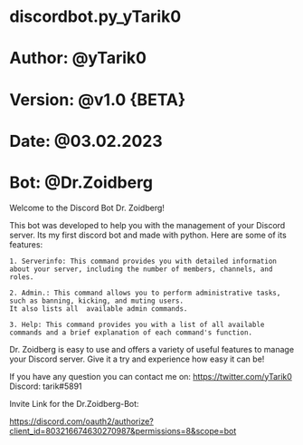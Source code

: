 # discordbot.py_yTarik0
# Author:  @yTarik0
# Version: @v1.0 {BETA}
# Date:    @03.02.2023
# Bot:     @Dr.Zoidberg


Welcome to the Discord Bot Dr. Zoidberg!

  This bot was developed to help you with the management of your Discord server. 
  Its my first discord bot and made with python. Here are some of its features:

    1. Serverinfo: This command provides you with detailed information about your server, including the number of members, channels, and roles.

    2. Admin.: This command allows you to perform administrative tasks, such as banning, kicking, and muting users.
    It also lists all  available admin commands.

    3. Help: This command provides you with a list of all available commands and a brief explanation of each command's function.

  Dr. Zoidberg is easy to use and offers a variety of useful features to manage your Discord server. Give it a try and experience how easy it can be!
  
  
  If you have any question you can contact me on:
  https://twitter.com/yTarik0
  Discord: tarik#5891
  



Invite Link for the Dr.Zoidberg-Bot:

https://discord.com/oauth2/authorize?client_id=803216674630270987&permissions=8&scope=bot
